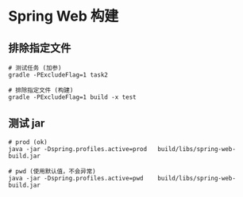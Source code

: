 # Spring Web 构建


## 排除指定文件
```shell
# 测试任务 (加参)
gradle -PExcludeFlag=1 task2

# 排除指定文件 (构建)
gradle -PExcludeFlag=1 build -x test
```


## 测试 jar
```shell
# prod (ok)
java -jar -Dspring.profiles.active=prod   build/libs/spring-web-build.jar

# pwd (使用默认值，不会异常)
java -jar -Dspring.profiles.active=pwd    build/libs/spring-web-build.jar
```
